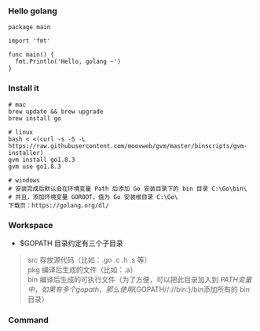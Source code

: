 
### Hello golang
```
package main

import 'fmt'

func main() {
  fmt.Println('Hello, golang ~')
}
```

### Install it
```
# mac
brew update && brew upgrade
brew install go

# linux
bash < <(curl -s -S -L https://raw.githubusercontent.com/moovweb/gvm/master/binscripts/gvm-installer)
gvm install go1.8.3
gvm use go1.8.3

# windows
# 安装完成后默认会在环境变量 Path 后添加 Go 安装目录下的 bin 目录 C:\Go\bin\
# 并且，添加环境变量 GOROOT，值为 Go 安装根目录 C:\Go\
下载页：https://golang.org/dl/
```

### Workspace
- $GOPATH 目录约定有三个子目录
> src 存放源代码（比如：.go .c .h .s 等）  
> pkg 编译后生成的文件（比如：.a）  
> bin 编译后生成的可执行文件（为了方便，可以把此目录加入到 $PATH 变量中，如果有多个 gopath，那么使用${GOPATH//://bin:}/bin添加所有的 bin 目录）  

### Command
